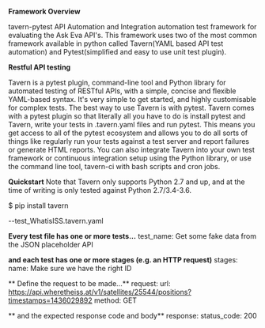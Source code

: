 **Framework Overview**

tavern-pytest API Automation and Integration automation test framework for evaluating the Ask Eva API's.
This framework uses two of the most common framework available in python called Tavern(YAML based API test automation) and Pytest(simplified and easy to use unit test plugin).


**Restful API testing**

Tavern is a pytest plugin, command-line tool and Python library for automated testing of RESTful APIs, with a simple, concise and flexible YAML-based syntax. It's very simple to get started, and highly
customisable for complex tests.
The best way to use Tavern is with pytest. Tavern comes with a pytest plugin so that literally all you have to do is install pytest and Tavern, write your tests in .tavern.yaml files and run pytest. This
means you get access to all of the pytest ecosystem and allows you to do all sorts of things like regularly run your tests against a test server and report failures or generate HTML reports.
You can also integrate Tavern into your own test framework or continuous integration setup using the Python library, or use the command line tool, tavern-ci with bash scripts and cron jobs.


**Quickstart**
Note that Tavern only supports Python 2.7 and up, and at the time of writing is only tested against Python 2.7/3.4-3.6.

$ pip install tavern


--test_WhatisISS.tavern.yaml

**Every test file has one or more tests...**
test_name: Get some fake data from the JSON placeholder API

**and each test has one or more stages (e.g. an HTTP request)**
stages:
   name: Make sure we have the right ID

  ** Define the request to be made...**
    request:
      url: https://api.wheretheiss.at/v1/satellites/25544/positions?timestamps=1436029892
      method: GET

   ** and the expected response code and body**
    response:
      status_code: 200

